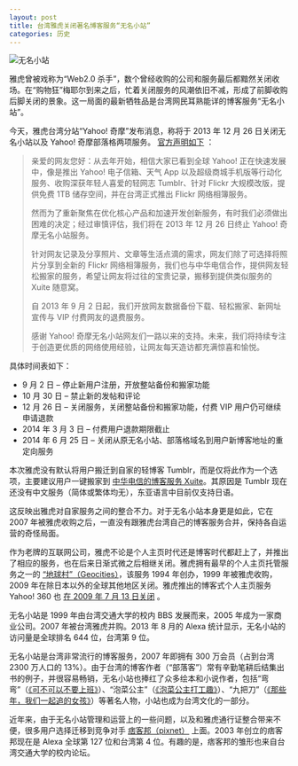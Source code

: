 ```yaml
---
layout: post
title: 台湾雅虎关闭著名博客服务“无名小站”
categories: 历史
---
```

![无名小站](http://ww1.sinaimg.cn/large/4b91f9d5gy1fum2wctx5fj20dw0afwkj.jpg)

雅虎曾被戏称为“Web2.0 杀手”，数个曾经收购的公司和服务最后都黯然关闭收场。在“购物狂”梅耶尔到来之后，忙着关闭服务的风潮依旧不减，形成了前脚收购后脚关闭的景象。这一局面的最新牺牲品是台湾网民耳熟能详的博客服务“无名小站”。

今天，雅虎台湾分站“Yahoo! 奇摩”发布消息，称将于 2013 年 12 月 26 日关闭无名小站以及 Yahoo! 奇摩部落格两项服务。 [官方声明如下](http://www.wretch.cc/blog/WretchFAQ/13637135) ：

> 亲爱的网友您好：从去年开始，相信大家已看到全球 Yahoo! 正在快速发展中，像是推出 Yahoo! 电子信箱、天气 App 以及超级商城手机版等行动化服务、收购深获年轻人喜爱的轻网志 Tumblr、针对 Flickr 大规模改版，提供免费 1TB 储存空间，并在台湾正式推出 Flickr 网络相簿服务。
>
> 然而为了重新聚焦在优化核心产品和加速开发创新服务，有时我们必须做出困难的决定；经过审慎评估，我们将在 2013 年 12 月 26 日终止 Yahoo! 奇摩无名小站服务。
>
> 针对网友记录及分享照片、文章等生活点滴的需求，网友们除了可选择将照片分享到全新的 Flickr 网络相簿服务，我们也与中华电信合作，提供网友轻松搬家的服务，希望让网友将过往的宝贵记录，搬移到提供类似服务的 Xuite 随意窝。
>
> 自 2013 年 9 月 2 日起，我们开放网友数据备份下载、轻松搬家、新网址宣传与 VIP 付费网友的退费服务。
>
> 感谢 Yahoo! 奇摩无名小站网友们一路以来的支持。未来，我们将持续专注于创造更优质的网络使用经验，让网友每天造访都充满惊喜和愉悦。

具体时间表如下：

- 9 月 2 日 – 停止新用户注册，开放整站备份和搬家功能
- 10 月 30 日 – 禁止新的发帖和评论
- 12 月 26 日 – 关闭服务，关闭整站备份和搬家功能，付费 VIP 用户仍可继续申请退款
- 2014 年 3 月 3 日 – 付费用户退款期限截止
- 2014 年 6 月 25 日 – 关闭从原无名小站、部落格域名到用户新博客地址的重定向服务

本次雅虎没有默认将用户搬迁到自家的轻博客 Tumblr，而是仅将此作为一个选项，主要建议用户一键搬家到 [中华电信的博客服务 Xuite](http://xuite.net/)。其原因是 Tumblr 现在还没有中文服务（简体或繁体均无），东亚语言中目前仅支持日语。

这反映出雅虎对自家服务之间的整合不力。对于无名小站本身更是如此，它在 2007 年被雅虎收购之后，一直没有跟雅虎台湾自己的博客服务合并，保持各自运营的奇怪局面。

作为老牌的互联网公司，雅虎不论是个人主页时代还是博客时代都赶上了，并推出了相应的服务，也在后来日渐式微之后相继关闭。雅虎拥有最早的个人主页托管服务之一的 [“地球村”（Geocities）](http://geocities.yahoo.co.jp/)，该服务 1994 年创办，1999 年被雅虎收购，2009 年在除日本以外的全球其他地区关闭。雅虎推出的博客式个人主页服务 Yahoo! 360 也 [在 2009 年 7 月 13 日关闭](http://news.cnet.com/8301-1023_3-10252314-93.html) 。

无名小站是 1999 年由台湾交通大学的校内 BBS 发展而来，2005 年成为一家商业公司。2007 年被台湾雅虎并购。2013 年 8 月的 Alexa 统计显示，无名小站的访问量是全球排名 644 位，台湾第 9 位。

无名小站是台湾非常流行的博客服务，2007 年即拥有 300 万会员（占到台湾 2300 万人口的 13%）。由于台湾的博客作者（“部落客”）常有辛勤笔耕后结集出书的例子，并很容易畅销，无名小站也捧红了众多绘本和小说作者，包括“弯弯”（[《可不可以不要上班》](http://book.douban.com/subject/1781120/)）、“泡菜公主”（[《泡菜公主打工趣》](http://book.douban.com/subject/5310792/)）、“九把刀”（[《那些年，我们一起追的女孩》](http://movie.douban.com/subject/4920528/)）等著名人物，小站也成为台湾文化的一部分。

近年来，由于无名小站管理和运营上的一些问题，以及和雅虎通行证整合带来不便，很多用户选择迁移到竞争对手 [痞客邦（pixnet）](http://pixnet.net/) 上面。2003 年创立的痞客邦现在是 Alexa 全球第 127 位和台湾第 4 位。有趣的是，痞客邦的雏形也来自台湾交通大学的校内论坛。